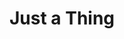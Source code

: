---
pid: ch168
title: Just a Thing
location_transcription: all the labs
coordinates: "[-75.171911726926, 39.958109308847]"
zipcode: '19103'
gen_neighborhood: Center City
neighborhood: Rittenhouse Square,Avenue of The Arts,Logan Square,Fitler Square
outside_phl: 
age: 
age_range: 
instagram: 
image_file_name: ch_168.jpg
proposal_transcription: Put window+bathroom in lab, you could have a home for the
  homeless.
topic: Human Rights,Social Justice
topic_summary: 0, 0, 0
type: Building,Infrastructure,Space
keywords_other: homelessness
credit: 
image_labels: 
twitter: 
facebook: 
permalink: "/monuments/ch168/"
layout: item-page
---